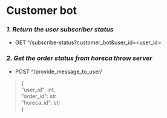 # Customer bot

### *1. Return the user subscriber status*
- GET ^/subscribe-status?customer_bot&user_id=<user_id>

### *2. Get the order status from horeca throw server*
- POST ^/provide_message_to_user/
>{ \
> "user_id": int, \
> "order_id": str \
> "horeca_id": str \
> }

